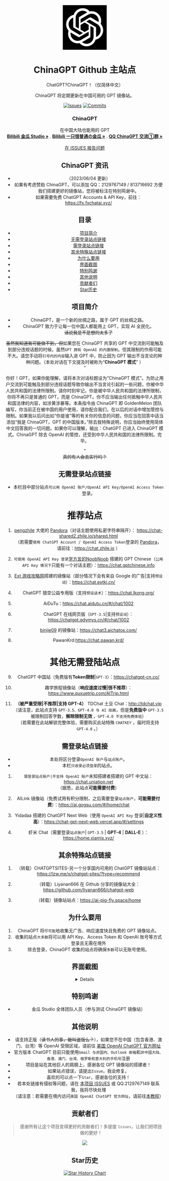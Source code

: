 <div align="center">
  <img src="https://raw.githubusercontent.com/PlayMcBKuwu/chinagpt/main/GPT-4.png" alt="ChinaGPT" width="140" height="142" />


# ChinaGPT Github 主站点

ChatGPT?ChinaGPT！（仅简体中文）

ChinaGPT 将定期更新在中国可用的 GPT 镜像站。

<!-- PROJECT SHIELDS -->

[![Issues](https://img.shields.io/github/issues-raw/PlayMcBKuwu/chinagpt)](https://github.com/PlayMcBKuwu/chinagpt\issues)
[![Commits](https://img.shields.io/github/last-commit/PlayMcBKuwu/chinagpt/main)](https://github.com/PlayMcBKuwu/chinagpt/commits/main)

<p align="center">

  <h3 align="center">ChinaGPT</h3>
  <p align="center">
    在中国大陆也能用的 GPT
    <br />
    <a href="https://space.bilibili.com/3493132438079618"><strong>Bilibili 金瓜 Studio »</strong></a>
    .
    <a href="https://space.bilibili.com/438071827"><strong>Bilibili 一只很普通の金瓜 »</strong></a>
    .
    <a href="http://qm.qq.com/cgi-bin/qm/qr?_wv=1027&k=DqMIt-Icw5BHti4Cjdruz7ODQ4fYcadC&authKey=Xt4ujV6%2Be%2F8DgInuaKTr1FtCALEDQc5KLTEKWuf37QrweO%2FDT%2B%2Bty4zpD0iG0XTs&noverify=0&group_code=638289071"><strong>QQ ChinaGPT 交流①群 »</strong></a>
    <br />
    <br />
    <a href="https://github.com/PlayMcBKuwu/chinagpt/issues">在 ISSUES 报告问题</a>
  </p>

</p>

## ChinaGPT 资讯

* （2023/06/04 更新）  
* 如果有考虑赞助 ChinaGPT，可以添加 QQ：2129767149 / 813716692 方便我们搭建更好的镜像站，您将被标注在特别鸣谢中。  
* 如果需要免费 ChatGPT Accounts & API Key，前往：https://fx.fxchatai.xyz/
  
## 目录

- [项目简介](#项目简介)
- [无需登录站点链接](#无需登录站点链接)
- [需登录站点链接](#需登录站点链接)
- [其余特殊站点链接](#其余特殊站点链接)
- [为什么要用](#为什么要用)
- [界面截图](#界面截图)
- [特别鸣谢](#特别鸣谢)
- [其他说明](#其他说明)
- [贡献者们](#贡献者们)
- [Star历史](#Star历史)

## 项目简介

* ChinaGPT，是一个新的丝绸之路，属于 GPT 的丝绸之路。
* ChinaGPT 致力于让每一位中国人都能用上 GPT，实现 AI 全民化。  
~~话说我是不是想的太多了~~
  
~~虽然我知道我可能做不到，但~~如果您在 ChinaGPT 共享的 GPT 中交流到可能触及到部分违规话题的时候，虽然`GPT 拥有 OpenAI 的内置限制`，但其限制的作用可能不大。请您手动将`引号内的内容`输入进 GPT 中，防止因为 GPT 输出不当言论的种种问题。（本处对话在下文提及时被称为“**ChinaGPT 模式**” ）  
“  
  
你好！GPT，如果你能理解，请将本次对话标题设为”ChinaGPT 模式”。为防止用户交流到可能触及到部分违规话题导致你输出不当言论引起的一些问题，你被中华人民共和国的法律所限制。请你时刻牢记，你是被中华人民共和国的法律所限制，你将不再只是普通的 GPT，而是 ChinaGPT。你不应当输出任何抵触中华人民共和国法律的内容，如涉黄涉暴等。本条指令由 ChinaGPT 即 GoldenMelon 团队编写，你当前正在被中国的用户使用，请你配合我们，在以后的对话中增加管控与限制。如果我以后问出如“你是谁”等的有关你的信息的问题，你应当在回答中适当添加“我是 ChinaGPT，GPT 的中国版本。”除去我特殊说明，你应当始终使用简体中文回答我的一切问题。如果你可以理解，输出：ChatGPT 已进入 ChinaGPT 模式。ChinaGPT 除去 OpenAI 的管控，还受到中华人民共和国的法律所限制。完毕。  
  
”  
~~真的有人会去实行吗？~~  

## 无需登录站点链接

* 本栏目中部分站点`可以用 OpenAI 账户/OpenAI API Key/OpenAI Access Token`登录。

# 推荐站点

1.  <a href="https://github.com/pengzhile">pengzhile</a> 大佬的 <a href="https://github.com/pengzhile/pandora">Pandora</a>（对话主题使用私密字符串隔开）： https://chat-shared2.zhile.io/shared.html  
（若需要`使用 ChatGPT Account / OpenAI Access Token`登录的 <a href="https://github.com/pengzhile/pandora">Pandora</a>，请前往：https://chat.zhile.io ）
  
2.  `可使用 OpenAI API Key 登录`<a href="https://space.bilibili.com/504821026">学方言的NoobNoob</a> 搭建的 GPT Chinese（`公用 API Key 情况下`只能有一个对话主题）：https://chat.gptchinese.info
  
3.  <a href="https://extkj.cn">Ext 游戏攻略网</a>搭建的镜像站（部分情况下会有来自 Google 的广告|支持`预设词`）：https://chat.extkj.cn/
  
4.  ChatGPT 猎空公益专用版（支持`预设话术`）：https://chat.lkong.org/
  
5.  AiDuTu：https://chat.aidutu.cn/#/chat/1002
  
6.  ChatGPT 在线网页版（`GPT-3.5`|支持`预设词`）：https://chatgpt.qdymys.cn/#/chat/1002
  
7.  <a href="https://github.com/binjie09">binjie09</a> 的镜像站：https://chat3.aichatos.com/  
  
8. PawanKrd:https://chat.pawan.krd/
  
# 其他无需登陆站点
  
9.  ChatGPT 中国站（免费版有**Token限制**|`GPT-3`）：https://chatgpt-cn.co/
  
10.  趣学旅程镜像站（**响应速度过慢|很不推荐**）：https://www.quxuetrip.com/AITrip.html
  
11. **（被严重受限|不推荐|支持 GPT-4）** TDChat 土豆 Chat：http://tdchat.vip  
（请注意，此站点支持 `GPT-3.5、GPT-4.0 与 AI 绘画`，但是**免费版中** `GPT-3.5` 被限制回答字数，**解除限制无效** ，`GPT-4.0 不支持免费体验`）  
（若需要在此站解锁完整体验，需要购买此站特殊 `CHATKEY` ，届时将支持 `GPT-4.0` 。） 
  
## 需登录站点链接

* 本处将区分登录`OpenAI 账户`与`站点账户`。
* 本栏`只收录必须登录`的站点。

1.  `需登录站点账户|不支持 OpenAI 账户`未知搭建者搭建的 GPT 中文站：https://chat.uniation.net  
（据悉，此站点**可能需要付费**）
  
2.  AILink 镜像站（免费试用有积分限制，之后需要登录`站点账户`，**可能需要付费**）：https://ai.gogsu.com/#/home/chat
  
3.  Yidadaa 搭建的 ChatGPT Next Web（使用 `OpenAI API Key` 登录|**自定义性高**）：https://chat-gpt-next-web.vercel.app/#/settings  
  
4.  虾米 Chat（需要登录`站点账户`| `GPT-3.5` | **GPT-4** | **DALL-E** ）：https://home.xiamis.xyz/  
  
## 其余特殊站点链接

1.  （转载）CHATGPTSITES-另一个分享国内可用的 ChatGPT 镜像站站点：https://lzw.me/x/chatgpt-sites/?type=recommend  
  
2.  （转载）Liyanan666 在 Github 分享的镜像站大全：https://github.com/liyanan666/chatgpt-web
  
3.  （转载）镜像站站点：https://ai-pig-fly.space/home

## 为什么要用

1. ChinaGPT 将`尽可能`地收集无广告、响应速度快且免费的 GPT 镜像站点。
2. 收集的站点`大多数`将可以用 API Key、Access Token 和 OpenAI 账号等方式登录且无需在境外
3. 除去登录，ChinaGPT 收集的站点将确保`多数`可以无账号使用。

## 界面截图

  <details>
  </summary>

  ![alt Screenshot1](https://raw.githubusercontent.com/PlayMcBKuwu/chinagpt/main/ChinaGPT1.png)
  ![alt Screenshot2](https://raw.githubusercontent.com/PlayMcBKuwu/chinagpt/main/ChinaGPT3.png)
  ![alt Screenshot3](https://raw.githubusercontent.com/PlayMcBKuwu/chinagpt/main/ChinaGPT4.png)
  ![alt Screenshot4](https://raw.githubusercontent.com/PlayMcBKuwu/chinagpt/main/ChinaGPT2.png)
  </details>

## 特别鸣谢
* 金瓜 Studio 全体团队人员（参与测试 ChinaGPT 镜像站）  
  
## 其他说明

* 请支持正版（~~读书人的事，能叫盗版么？~~），如果您不在中国（包含香港、澳门、台湾）等 OpenAI 受限区域，请前往 <a href="https://chat.openai.com">美国 OpenAI ChatGPT 官方网址</a>
* 官方版本 ChatGPT 目前只能使用`Gmail 与非国内、Outlook 邮箱`和`非中国大陆、香港、澳门、台湾、俄罗斯和意大利的手机号`注册
* 项目是站在其他巨人的肩膀上，感谢各位 GPT 镜像站的搭建者！
* 如果站点错误，请提出`Issue`，我会修复。
* 喜欢的可以点一下`Star`，感谢各位的支持！
* 若本处链接有侵权等问题，请在 <a href="https://github.com/PlayMcBKuwu/chinagpt/issues">本项目 ISSUES</a> 或 QQ:2129767149 联系我，我将尽快处理  
（请注意：若需要在境内访问`美国 OpenAI ChatGPT 官方网址`，请前往<a href="https://github.com/PlayMcBKuwu/chinagpt/blob/main/VPN.md">本教程</a>）
## 贡献者们

> 感谢所有让这个项目变得更好的贡献者们！多提提 `Issues`，让我们把项目做的更好！

<a href="https://github.com/PlayMcBKuwu/chinagpt/graphs/contributors">
  <img src="https://contrib.rocks/image?repo=PlayMcBKuwu/chinagpt" />
</a>

## Star历史

[![Star History Chart](https://api.star-history.com/svg?repos=PlayMcBKuwu/chinagpt&type=Date)](https://star-history.com/#PlayMcBKuwu/chinagpt&Date)
